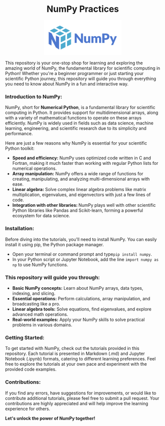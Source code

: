 <h1 align="center">NumPy Practices</h1>
<div align="center"><img src="NumPy Logo.png" width="50%"></div>
<p>This repository is your one-stop shop for learning and exploring the amazing world of NumPy, the fundamental library for scientific computing in Python! Whether you're a beginner programmer or just starting your scientific Python journey, this repository will guide you through everything you need to know about NumPy in a fun and interactive way.</p>

<h3>Introduction to NumPy:</h3>
<p>NumPy, short for <b>Numerical Python</b>, is a fundamental library for scientific computing in Python. It provides support for multidimensional arrays, along with a variety of mathematical functions to operate on these arrays efficiently. NumPy is widely used in fields such as data science, machine learning, engineering, and scientific research due to its simplicity and performance.</p>
<p>Here are just a few reasons why NumPy is essential for your scientific Python toolkit:</p>
<ul>
  <li><b>Speed and efficiency:</b> NumPy uses optimized code written in C and Fortran, making it much faster than working with regular Python lists for numerical operations.</li>
  <li><b>Array manipulation:</b> NumPy offers a wide range of functions for creating, manipulating, and analyzing multi-dimensional arrays with ease.</li>
  <li><b>Linear algebra:</b> Solve complex linear algebra problems like matrix multiplication, eigenvalues, and eigenvectors with just a few lines of code.</li>
  <li><b>Integration with other libraries: </b> NumPy plays well with other scientific Python libraries like Pandas and Scikit-learn, forming a powerful ecosystem for data science.</li>
</ul>

<h3>Installation:</h3>
<p>Before diving into the tutorials, you'll need to install NumPy. You can easily install it using pip, the Python package manager.</p>
<ul>
  <li>Open your terminal or command prompt and type<code>pip install numpy</code>.</li>
  <li> In your Python script or Jupyter Notebook, add the line <code>import numpy as np</code> to use NumPy functions.</li>
</ul>

<h3>This repository will guide you through:</h3>
<ul>
  <li><b>Basic NumPy concepts:</b> Learn about NumPy arrays, data types, indexing, and slicing.</li>
  <li><b>Essential operations:</b> Perform calculations, array manipulation, and broadcasting like a pro.</li>
  <li><b>Linear algebra tools:</b> Solve equations, find eigenvalues, and explore advanced math operations.</li>
  <li><b>Real-world examples:</b> Apply your NumPy skills to solve practical problems in various domains.</li>
</ul>

<h3>Getting Started:</h3>
<p>To get started with NumPy, check out the tutorials provided in this repository. Each tutorial is presented in Markdown (.md) and Jupyter Notebook (.ipynb) formats, catering to different learning preferences. Feel free to explore the tutorials at your own pace and experiment with the provided code examples.</p>

<h3>Contributions:</h3>
<p>If you find any errors, have suggestions for improvements, or would like to contribute additional tutorials, please feel free to submit a pull request. Your contributions are highly appreciated and will help improve the learning experience for others.</p>

<b>Let's unlock the power of NumPy together!</b>
